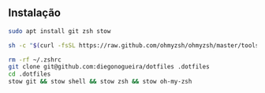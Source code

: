 ## Instalação

```bash
sudo apt install git zsh stow
```

```bash
sh -c "$(curl -fsSL https://raw.github.com/ohmyzsh/ohmyzsh/master/tools/install.sh)"
```

```bash
rm -rf ~/.zshrc
git clone git@github.com:diegonogueira/dotfiles .dotfiles
cd .dotfiles
stow git && stow shell && stow zsh && stow oh-my-zsh
```